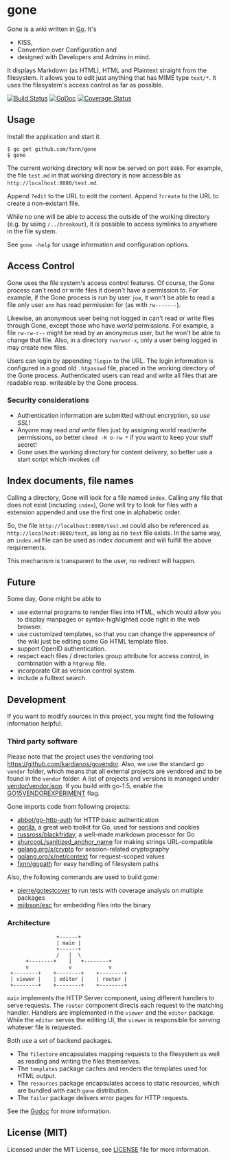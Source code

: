 # gone

Gone is a wiki written in [Go](http://golang.org). It's

* KISS,
* Convention over Configuration and
* designed with Developers and Admins in mind.

It displays Markdown (as HTML), HTML and Plaintext straight from the filesystem.
It allows you to edit just anything that has MIME type `text/*`.
It uses the filesystem's access control as far as possible.

[![Build Status](https://travis-ci.org/fxnn/gone.svg?branch=master)](https://travis-ci.org/fxnn/gone)
[![GoDoc](https://godoc.org/github.com/fxnn/gone?status.svg)](https://godoc.org/github.com/fxnn/gone)
[![Coverage Status](https://coveralls.io/repos/fxnn/gone/badge.svg?branch=master&service=github)](https://coveralls.io/github/fxnn/gone?branch=master)


## Usage

Install the application and start it.

```console
$ go get github.com/fxnn/gone
$ gone
```

The current working directory will now be served on port `8080`.
For example, the file `test.md` in that working directory is now accessible as `http://localhost:8080/test.md`.

Append `?edit` to the URL to edit the content.
Append `?create` to the URL to create a non-existant file.

While no one will be able to access the outside of the working directory (e.g. by using `/../breakout`),
it _is_ possible to access symlinks to anywhere in the file system.

See `gone -help` for usage information and configuration options.


## Access Control

Gone uses the file system's access control features.
Of course, the Gone process can't read or write files it doesn't have a permission to.
For example, if the Gone process is run by user `joe`, it won't be able to read a file only user `ann` has read permission for (as with `rw-------`).

Likewise, an anonymous user being not logged in can't read or write files through Gone, except those who have _world_ permissions.
For example, a file `rw-rw-r--` might be read by an anonymous user, but he won't be able to change that file.
Also, in a directory `rwxrwxr-x`, only a user being logged in may create new files.

Users can login by appending `?login` to the URL.
The login information is configured in a good old `.htpasswd` file, placed in the working directory
of the Gone process.
Authenticated users can read and write all files that are readable
resp. writeable by the Gone process.

### Security considerations

* Authentication information are submitted without encryption, so *use SSL*!
* Anyone may read *and write* files just by assigning world read/write permissions, so better
  `chmod -R o-rw *` if you want to keep your stuff secret!
* Gone uses the working directory for content delivery, so better use a start script which
  invokes `cd`!


## Index documents, file names

Calling a directory, Gone will look for a file named `index`.
Calling any file that does not exist (including `index`), Gone will try to look
for files with a extension appended and use the first one in alphabetic order.

So, the file `http://localhost:8080/test.md` could also be referenced as
`http://localhost:8080/test`, as long as no `test` file exists.
In the same way, an `index.md` file can be used as index document and will fulfill
the above requirements.

This mechanism is transparent to the user, no redirect will happen.


## Future

Some day, Gone might be able to
* use external programs to render files into HTML, which would allow you to display manpages or syntax-highlighted code right in the web browser.
* use customized templates, so that you can change the appereance of the wiki just be editing some Go HTML template files.
* support OpenID authentication.
* respect each files / directories group attribute for access control, in combination with a `htgroup` file.
* incorporate Git as version control system.
* include a fulltext search.


## Development

If you want to modify sources in this project, you might find the following information helpful.


### Third party software

Please note that the project uses the vendoring tool https://github.com/kardianos/govendor.
Also, we use the standard go `vendor` folder, which means that all external projects are vendored and to be found in the `vendor` folder.
A list of projects and versions is managed under [vendor/vendor.json](vendor/vendor.json).
If you build with go-1.5, enable the [GO15VENDOREXPERIMENT](https://golang.org/s/go15vendor) flag.

Gone imports code from following projects:

* [abbot/go-http-auth](https://github.com/abbot/go-http-auth) for HTTP basic authentication
* [gorilla](https://github.com/gorilla), a great web toolkit for Go, used for sessions and cookies
* [russross/blackfriday](https://github.com/russross/blackfriday), a well-made markdown processor for Go
* [shurcooL/sanitized_anchor_name](https://github.com/shurcooL/sanitized_anchor_name) for making strings URL-compatible
* [golang.org/x/crypto](https://golang.org/x/crypto) for session-related cryptography
* [golang.org/x/net/context](https://golang.org/x/net/context) for request-scoped values
* [fxnn/gopath](https://github.com/fxnn/gopath) for easy handling of filesystem paths

Also, the following commands are used to build gone:

* [pierre/gotestcover](https://github.com/pierrre/gotestcover) to run tests with coverage analysis on multiple packages
* [mjibson/esc](https://github.com/mjibson/esc) for embedding files into the binary


### Architecture

                    +------+
                    | main |
                    +------+
                    /   |  \
          +--------+    |   +--------+
          v             v            v
     +--------+    +--------+    +--------+
     | viewer |    | editor |    | router |
     +--------+    +--------+    +--------+

`main` implements the HTTP Server component, using different handlers to serve
requests.
The `router` component directs each request to the matching handler.
Handlers are implemented in the `viewer` and the `editor` package.
While the `editor` serves the editing UI, the `viewer` is responsible for 
serving whatever file is requested.

Both use a set of backend packages.
* The `filestore` encapsulates mapping requests to the filesystem as well as reading
  and writing the files themselves.
* The `templates` package caches and renders the templates used for HTML output.
* The `resources` package encapsulates access to static resources, which are
  bundled with each `gone` distribution.
* The `failer` package delivers error pages for HTTP requests.

See the [Godoc](http://godoc.org/github.com/fxnn/gone) for more information.


## License (MIT)

Licensed under the MIT License, see [LICENSE](LICENSE) file for more information.
